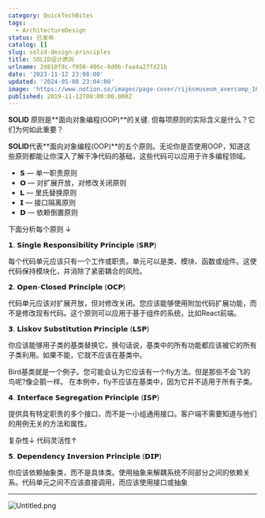 ```yaml
---
category: QuickTechBites
tags:
  - ArchitectureDesign
status: 已发布
catalog: []
slug: solid-design-principles
title: SOLID设计原则
urlname: 2d810f8c-f950-406c-8d0b-faa4a27fd21b
date: '2023-11-12 23:08:00'
updated: '2024-05-08 23:04:00'
image: 'https://www.notion.so/images/page-cover/rijksmuseum_avercamp_1620.jpg'
published: 2019-11-12T08:00:00.000Z
---
```


**SOLID** 原则是**面向对象编程(OOP)**的关键. 但每项原则的实际含义是什么？它们为何如此重要？


**SOLID**代表**面向对象编程(OOP)**的五个原则。无论你是否使用OOP，知道这些原则都能让你深入了解干净代码的基础，这些代码可以应用于许多编程领域。

- 𝗦 — 单一职责原则
- 𝗢 — 对扩展开放，对修改关闭原则
- 𝗟 — 里氏替换原则
- 𝗜 — 接口隔离原则
- 𝗗 — 依赖倒置原则

下面分析每个原则 ↓


𝟭. 𝗦𝗶𝗻𝗴𝗹𝗲 𝗥𝗲𝘀𝗽𝗼𝗻𝘀𝗶𝗯𝗶𝗹𝗶𝘁𝘆 𝗣𝗿𝗶𝗻𝗰𝗶𝗽𝗹𝗲 (𝗦𝗥𝗣)


每个代码单元应该只有一个工作或职责。单元可以是类、模块、函数或组件。这使代码保持模块化，并消除了紧密耦合的风险。


𝟮. 𝗢𝗽𝗲𝗻-𝗖𝗹𝗼𝘀𝗲𝗱 𝗣𝗿𝗶𝗻𝗰𝗶𝗽𝗹𝗲 (𝗢𝗖𝗣)


代码单元应该对扩展开放，但对修改关闭。您应该能够使用附加代码扩展功能，而不是修改现有代码。这个原则可以应用于基于组件的系统，比如React前端。


𝟯. 𝗟𝗶𝘀𝗸𝗼𝘃 𝗦𝘂𝗯𝘀𝘁𝗶𝘁𝘂𝘁𝗶𝗼𝗻 𝗣𝗿𝗶𝗻𝗰𝗶𝗽𝗹𝗲 (𝗟𝗦𝗣)


你应该能够用子类的基类替换它。换句话说，基类中的所有功能都应该被它的所有子类利用。如果不能，它就不应该在基类中。


Bird基类就是一个例子。您可能会认为它应该有一个fly方法。但是那些不会飞的鸟呢?像企鹅一样。
在本例中，fly不应该在基类中，因为它并不适用于所有子类。


𝟰. 𝗜𝗻𝘁𝗲𝗿𝗳𝗮𝗰𝗲 𝗦𝗲𝗴𝗿𝗲𝗴𝗮𝘁𝗶𝗼𝗻 𝗣𝗿𝗶𝗻𝗰𝗶𝗽𝗹𝗲 (𝗜𝗦𝗣)


提供具有特定职责的多个接口，而不是一小组通用接口。客户端不需要知道与他们的用例无关的方法和属性。


复杂性↓
代码灵活性↑


𝟱. 𝗗𝗲𝗽𝗲𝗻𝗱𝗲𝗻𝗰𝘆 𝗜𝗻𝘃𝗲𝗿𝘀𝗶𝗼𝗻 𝗣𝗿𝗶𝗻𝗰𝗶𝗽𝗹𝗲 (𝗗𝗜𝗣)


你应该依赖抽象类，而不是具体类。使用抽象来解耦系统不同部分之间的依赖关系。代码单元之间不应该直接调用，而应该使用接口或抽象


---


![Untitled.png](https://prod-files-secure.s3.us-west-2.amazonaws.com/5d24fe63-e567-4804-86f9-9fdc62e13082/6fc4afd3-478b-4aaf-9884-0a3f8e406a71/Untitled.png?X-Amz-Algorithm=AWS4-HMAC-SHA256&X-Amz-Content-Sha256=UNSIGNED-PAYLOAD&X-Amz-Credential=ASIAZI2LB46623VKYEDQ%2F20250305%2Fus-west-2%2Fs3%2Faws4_request&X-Amz-Date=20250305T213506Z&X-Amz-Expires=3600&X-Amz-Security-Token=IQoJb3JpZ2luX2VjENb%2F%2F%2F%2F%2F%2F%2F%2F%2F%2FwEaCXVzLXdlc3QtMiJHMEUCIQDloju6Dnq9uFkGW1vouHMx35On5QqoUy1H9Rsm5URhpgIgdA%2Fj2gMWfMfFQMINA8KjoWB6%2FbrvUgQ0cAblD94Vntcq%2FwMIHhAAGgw2Mzc0MjMxODM4MDUiDNnJt%2FfjP8AndfO6XSrcA7DGLlO4zD%2FNY9EztEqsyVPlFVHf36Q%2BLk%2FzpvO7w7wPdJp%2BF7jxcKMue723Sv3nYxQr53cprzB%2FPgJk9faTBDGNAoNTJ6zhcIE252wLAr3lgzKMZ0AIr8cP%2FNmgq3Kb2CA%2Bom%2BGg9xbW1QradWjndZnbglfmr3t7OF0Km4JFJmxSEeH3Cla6XQlrMSvD0Rz3pk4eBW2Gvu6zGXIG2HG5CkrsCejXWh0vm1AByOiSNnnEUUvIfkszebKCZNBEwtIQKxNcUyuvMgLsUHLAx0y8prP7mKpoQdmNDNDRCYbAsFLHfbIfYHr3hgdmOl9DeG3tMZLXuclJQQTaD0p9ADBpWegV8zT1NEFJiiDZdIjlAzVRtryMcPElGoYeh%2FGYNVWpJG67md0lrKfJRZOEZa4ttJbMjdtiHbVbJCK2FWG98VoqU2nXKw%2BQE7581PJFuCBjN8tD87xJqQFCntAu%2B18x7Pok6GZ5S4ruqkEPogoKz5W677ieqhwDVntdQYP1wk6kqM7tPqurGUdVvQPRLVzlF9R8sePAnsMz0Ceu55lgRa%2BeQfSjKr8DNRHTAZJBJsnJIOp9xOboZoSNzaGZMF67Df%2BQFgBD0GlFkBq7%2BHqdCgCccbKDwCSJcS%2FytpnMNWAo74GOqUBDqV8G%2BjRJ%2F8qeZ1DTPYvJbuU2tzvmbvVCMFN1%2BtpFh7qFFL38B%2BRFDF2y6DIu6HXFUKFihEyY99PBoGDmpIGZ4vGUYgo3YVvQ1cxpeaeSEZ9AE9rxzNj4X1VS4uQZCjGWq0I9JFaUSyfuKnDPbJeodYeuf0r5bCOzsgNovLMBr2tZyXQv3dpzxM2%2FSNYEJqnSFSicAafQo7705MUBUCQGxVwlElo&X-Amz-Signature=dde33f1580be09b1735bb73715f58ab71b4ca670bb6fefae1a9af34ab1ba8f54&X-Amz-SignedHeaders=host&x-id=GetObject)

